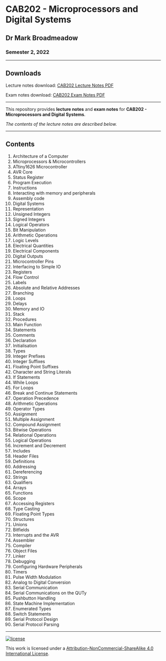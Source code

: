# CAB202 - Microprocessors and Digital Systems

## Dr Mark Broadmeadow

### Semester 2, 2022

---

## Downloads

Lecture notes download: [CAB202 Lecture Notes PDF](https://www.github.com/Tarang74/CAB202/raw/main/CAB202%20Lecture%20Notes.pdf)

Exam notes download: [CAB202 Exam Notes PDF](https://www.github.com/Tarang74/CAB202/raw/main/CAB202%20Exam%20Notes.pdf)

---

This repository provides **lecture notes** and **exam notes** for **CAB202 - Microprocessors and Digital Systems**.

*The contents of the lecture notes are described below.*

---

## Contents

1. Architecture of a Computer
2. Microprocessors \& Microcontrollers
3. ATtiny1626 Microcontroller
4. AVR Core
5. Status Register
6. Program Execution
7. Instructions
8. Interacting with memory and peripherals
9. Assembly code
10. Digital Systems
11. Representation
12. Unsigned Integers
13. Signed Integers
14. Logical Operators
15. Bit Manipulation
16. Arithmetic Operations
17. Logic Levels
18. Electrical Quantities
19. Electrical Components
20. Digital Outputs
21. Microcontroller Pins
22. Interfacing to Simple IO
23. Registers
24. Flow Control
25. Labels
26. Absolute and Relative Addresses
27. Branching
28. Loops
29. Delays
30. Memory and IO
31. Stack
32. Procedures
33. Main Function
34. Statements
35. Comments
36. Declaration
37. Initialisation
38. Types
39. Integer Prefixes
40. Integer Suffixes
41. Floating Point Suffixes
42. Character and String Literals
43. If Statements
44. While Loops
45. For Loops
46. Break and Continue Statements
47. Operation Precedence
48. Arithmetic Operations
49. Operator Types
50. Assignment
51. Multiple Assignment
52. Compound Assignment
53. Bitwise Operations
54. Relational Operations
55. Logical Operations
56. Increment and Decrement
57. Includes
58. Header Files
59. Definitions
60. Addressing
61. Dereferencing
62. Strings
63. Qualifiers
64. Arrays
65. Functions
66. Scope
67. Accessing Registers
68. Type Casting
69. Floating Point Types
70. Structures
71. Unions
72. Bitfields
73. Interrupts and the AVR
74. Assembler
75. Compiler
76. Object Files
77. Linker
78. Debugging
79. Configuring Hardware Peripherals
80. Timers
81. Pulse Width Modulation
82. Analog to Digital Conversion
83. Serial Communication
84. Serial Communications on the QUTy
85. Pushbutton Handling
86. State Machine Implementation
87. Enumerated Types
88. Switch Statements
89. Serial Protocol Design
90. Serial Protocol Parsing

---

[![license](https://forthebadge.com/images/badges/cc-nc-sa.svg)](http://creativecommons.org/licenses/by-nc-sa/4.0/)

This work is licensed under a [Attribution-NonCommercial-ShareAlike 4.0 International License](http://creativecommons.org/licenses/by-nc-sa/4.0/).
